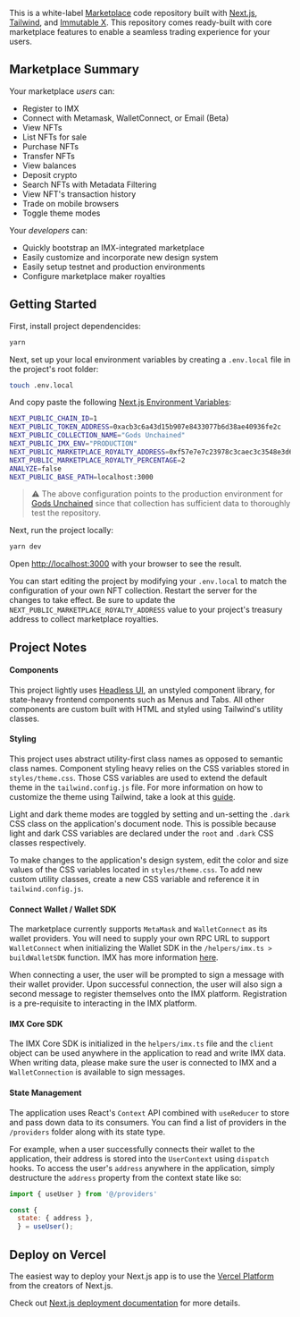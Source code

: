 This is a white-label [Marketplace](https://www.marketplace-imx.rippin.io/) code repository built with [Next.js](https://nextjs.org/docs/getting-started), [Tailwind](https://tailwindcss.com/docs/installation), and [Immutable X](https://docs.x.immutable.com/). This repository comes ready-built with core marketplace features to enable a seamless trading experience for your users.

## Marketplace Summary
Your marketplace <i>users</i> can:
- Register to IMX
- Connect with Metamask, WalletConnect, or Email (Beta)
- View NFTs
- List NFTs for sale
- Purchase NFTs
- Transfer NFTs
- View balances
- Deposit crypto
- Search NFTs with Metadata Filtering
- View NFT's transaction history
- Trade on mobile browsers
- Toggle theme modes

Your <i>developers</i> can:
- Quickly bootstrap an IMX-integrated marketplace
- Easily customize and incorporate new design system
- Easily setup testnet and production environments
- Configure marketplace maker royalties

## Getting Started

First, install project dependencides:

```bash
yarn
```

Next, set up your local environment variables by creating a `.env.local` file in the project's root folder:

```bash
touch .env.local
```

And copy paste the following [Next.js Environment Variables](https://nextjs.org/docs/basic-features/environment-variables):

```bash
NEXT_PUBLIC_CHAIN_ID=1
NEXT_PUBLIC_TOKEN_ADDRESS=0xacb3c6a43d15b907e8433077b6d38ae40936fe2c
NEXT_PUBLIC_COLLECTION_NAME="Gods Unchained"
NEXT_PUBLIC_IMX_ENV="PRODUCTION"
NEXT_PUBLIC_MARKETPLACE_ROYALTY_ADDRESS=0xf57e7e7c23978c3caec3c3548e3d615c346e79ff
NEXT_PUBLIC_MARKETPLACE_ROYALTY_PERCENTAGE=2
ANALYZE=false
NEXT_PUBLIC_BASE_PATH=localhost:3000
```

> :warning: The above configuration points to the production environment for [Gods Unchained](https://market.immutable.com/collections/0xacb3c6a43d15b907e8433077b6d38ae40936fe2c) since that collection has sufficient data to thoroughly test the repository.

Next, run the project locally:


```bash
yarn dev
```

Open [http://localhost:3000](http://localhost:3000) with your browser to see the result.

You can start editing the project by modifying your `.env.local` to match the configuration of your own NFT collection. Restart the server for the changes to take effect. Be sure to update the `NEXT_PUBLIC_MARKETPLACE_ROYALTY_ADDRESS` value to your project's treasury address to collect marketplace royalties.

## Project Notes

#### Components
This project lightly uses [Headless UI](https://headlessui.com/), an unstyled component library, for state-heavy frontend components such as Menus and Tabs. All other components are custom built with HTML and styled using Tailwind's utility classes. 

#### Styling
This project uses abstract utility-first class names as opposed to semantic class names. Component styling heavy relies on the CSS variables stored in `styles/theme.css`. Those CSS variables are used to extend the default theme in the `tailwind.config.js` file. For more information on how to customize the theme using Tailwind, take a look at this [guide](https://tailwindcss.com/docs/theme#extending-the-default-theme).

Light and dark theme modes are toggled by setting and un-setting the `.dark` CSS class on the application's document node. This is possible because light and dark CSS variables are declared under the `root` and `.dark` CSS classes respectively.

To make changes to the application's design system, edit the color and size values of the CSS variables located in `styles/theme.css`. To add new custom utility classes, create a new CSS variable and reference it in `tailwind.config.js`.

#### Connect Wallet / Wallet SDK
The marketplace currently supports `MetaMask` and `WalletConnect` as its wallet providers. You will need to supply your own RPC URL to support `WalletConnect` when initializing the Wallet SDK in the `/helpers/imx.ts > buildWalletSDK` function. IMX has more information [here](https://docs.x.immutable.com/sdk-docs/wallet-sdk-web/quickstart).

When connecting a user, the user will be prompted to sign a message with their wallet provider. Upon successful connection, the user will also sign a second message to register themselves onto the IMX platform. Registration is a pre-requisite to interacting in the IMX platform.

#### IMX Core SDK
The IMX Core SDK is initialized in the `helpers/imx.ts` file and the `client` object can be used anywhere in the application to read and write IMX data. When writing data, please make sure the user is connected to IMX and a `WalletConnection` is available to sign messages.

#### State Management
The application uses React's `Context` API combined with `useReducer` to store and pass down data to its consumers. You can find a list of providers in the `/providers` folder along with its state type.

For example, when a user successfully connects their wallet to the application, their address is stored into the `UserContext` using `dispatch` hooks. To access the user's `address` anywhere in the application, simply destructure the `address` property from the context state like so:

```jsx
import { useUser } from '@/providers'

const {
  state: { address },
  } = useUser();
```

## Deploy on Vercel

The easiest way to deploy your Next.js app is to use the [Vercel Platform](https://vercel.com/new?utm_medium=default-template&filter=next.js&utm_source=create-next-app&utm_campaign=create-next-app-readme) from the creators of Next.js.

Check out [Next.js deployment documentation](https://nextjs.org/docs/deployment) for more details.
